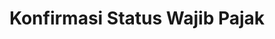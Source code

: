 ---
id: 13
title: Konfirmasi Status Wajib Pajak
linkurl: https://docs.google.com/document/d/1syQ3aPNPKp3jC69jyQr7C8jPaPd9Y6c7sQ4lnUZmUVU/edit?usp=drivesdk
fitur: resume
category: kup
topik: Umum
type: word
modifiedTime: 11 Desember 2019
---